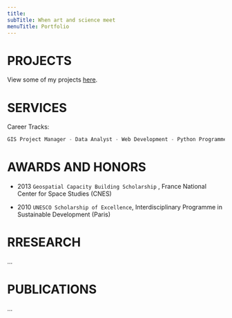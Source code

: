 ```yaml
---
title: 
subTitle: When art and science meet
menuTitle: Portfolio
---
```


# PROJECTS

View some of my projects <a href="https://lesprojects.gtsb.io/" target="_blank">here</a>.

# SERVICES

Career Tracks:

```javascript
GIS Project Manager - Data Analyst - Web Development - Python Programmer - Environment Modelling and Analysis
```

# AWARDS AND HONORS

- 2013 `Geospatial Capacity Building Scholarship` , France National Center for Space Studies (CNES)

- 2010 `UNESCO Scholarship of Excellence`, Interdisciplinary Programme in Sustainable Development (Paris)

# RRESEARCH

...

# PUBLICATIONS

...
